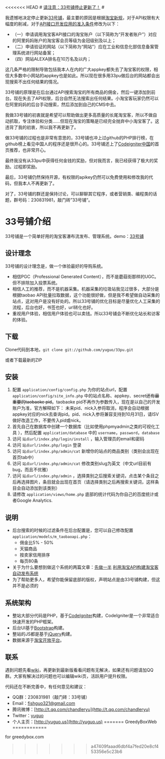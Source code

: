 <<<<<<< HEAD
﻿# [请注意：33号铺停止更新了！](http://yuguo.us/weblog/33pu-stop-update/) #

我遗憾地决定停止更新[33号铺](https://github.com/yuguo/33pu)，最主要的原因是根据[淘宝新规](http://club.alimama.com/read-htm-tid-4369390.html)，对于API权限有大幅度的削减，对于[API接口开发应用的准入条件](http://open.taobao.com/doc/detail.htm?id=139)修改为以下：

* （一）申请调用淘宝客API接口的淘宝账户（以下简称为“开发者账户”）对应的阿里妈妈账户的淘宝客会员等级为金冠级别及以上；
* （二）申请验证的网站（以下简称为“网站”）应在工业和信息化部信息备案管理系统进行网站备案；
* （四）网站ALEXA排名在10万名及以内；

这几条严格的限制导致包括我本人在内的广大appkey都失去了淘宝客的权限，相信大多数中小网站的appkey也是如此。所以现在很多用33pu做后台的网站都会出现搜索不出任何结果的情况。

33号铺的原理是在后台通过API搜索淘宝的所有商品的佣金，然后一键添加到前台。现在失去了API权限，后台自然无法搜索出任何结果。小淘宝客玩家仍然可以在阿里妈妈的后台手动搜索，然后添加到自己的CMS中去。

我做33号铺的初衷就是希望可以帮助做出更多高质量的长尾淘宝客，所以不做自动抓取，专注体验和分类……但现在淘宝的策略是已经完全抛弃中小淘宝客了。这违背了我的初衷，所以我不再更新了。

做33号铺的过程也是非常有意思的，33号铺也冲上过github的PHP排行榜，在github榜上看见中国人的程序还是很开心的。33号铺还上了[Codeigniter中国](http://codeigniter.org.cn/news/project_33pu)的首页推荐，也非常开心。

最终我没有从33pu中获得任何金钱的奖励，但对我而言，我已经获得了极大的奖励。过程即奖励。

最后，33号铺仍然保持开源，有权限的apikey仍然可以免费使用和修改我的代码，但我本人不再更新了。

对了，33号铺的群还是保持讨论，可以聊聊其它程序，或者营销类、编程类的话题，群号码：230831981，敲门砖”33号铺“。

# 33号铺介绍 #

33号铺是一个简单好用的淘宝客瀑布流发布、管理系统。demo：[33号铺](http://33pu.net)

## 设计理念 ##
33号铺的设计理念是，做一个体验最好的导购系统。

- 相信PGC（Professional Generated Content），而不是蘑菇街那样的UGC。但不排除加入投票系统。
- 相信人工的推荐，而不是机器采集。机器采集的垃圾站我见过很多，大部分是根据taobao API批量拉取数据，这个功能很好做，但是我不希望做自动采集的站点，这对用户是没有好处的。所以33号铺的优化目标是尽量优化人工采集的流程，后台也好，书签也好，url转化也好。
- 重视用户体验，相信用户体验也可以卖钱。所以33号铺会不断优化站长和访客的体验。

## 下载 ##
Clone代码到本地，`git clone git://github.com/yuguo/33pu.git`

或者下载最新的ZIP

## 安装 ##
1. 配置 `application/config/config.php` 为你的站点url，配置 `application/config/site_info.php` 中的站点名称、appkey、secret<del>还有最重要的taobaoke pid</del>。taobaoke pid不再作为参数传入，现在是以自己的开发账户为准，官方解释如下：
	未来pid、nick入参将取消，程序会自动根据appkey对应的nick去查询pid。pid、nick入参将兼容支持到10月31日，请ISV做好改造工作，不要传入pid或nick。
2. 首先自己在数据库中创建一个数据库（比如使用phpmyadmin之类的可视化工具
），然后配置 `application/database` 中的 `username`，`password`，`database`
3. 访问 `站点url/index.php/login/install` ，输入管理员的email和密码
4. 访问 `站点url/index.php/login` 登录
5. 访问 `站点url/index.php/admin/cat` 新增你的站点的商品类别（类别会出现在首页tab中）
6. 访问 `站点url/index.php/admin/cat` 修改类别slug为英文（中文url目前有bug，而且不优雅）
7. 访问 `站点url/index.php/admin` ，选择类别之后搜索关键词，点击某个条目之后再选择图片，条目就会出现在首页（请选择类别之后再搜索关键词，这样条目会自动添加到该类别）
8. 请修改 `application/views/home.php` 底部的统计代码为你自己的百度统计或者Google Analytics.

## 说明 ##
- 后台搜索的时候的过滤条件在后台配置是，您可以自己修改配置`application/models/m_taobaoapi.php`：
	- 佣金比5% - 50%
	- 天猫商品
	- 按卖家信用排序
	- 每页80条
- 关于为什么要想到做这个系统的两篇文章：[先做一半](http://yuguo.us/weblog/half-first/) [利用淘宝API构建淘宝客自动发布系统](http://yuguo.us/weblog/a-cps-cms-build-with-taobao-api/)
- 为了帮助更多人，希望你能保留底部的版权，声明站点是由33号铺构建，但这并不是必须的

## 系统架构 ##

- 整站大部分代码是PHP，基于[CodeIgniter](http://codeigniter.org.cn/)构建，CodeIgniter是一个非常适合快速开发的PHP框架。
- 后台UI基于[Bootstrap](http://twitter.github.com/bootstrap/)构建。
- 整站的JS都是基于[jQuery](http://jquery.com/)构建。
- 数据来源于[淘宝开放平台](http://open.taobao.com/index.htm)。

## 联系 ##

遇到问题先看[wiki](https://github.com/yuguo/33pu/wiki)，再更新到最新版看看问题有无解决，如果还有问题请加QQ群。大家有解决过的问题也可以编辑wiki页，活跃用户提升权限。

代码还在不断完善中，有任何意见和建议：

- QQ群：230831981（敲门砖：33号铺）
- Email：fishguo321@gmail.com
- 腾讯微博：[http://t.qq.com/chandleryu](http://t.qq.com/chandleryu)
- Twitter：[yuguo](https://twitter.com/yuguo)
- 个人主页：[http://yuguo.us](http://yuguo.us)
=======
GreedyBoxWeb
============

for greedybox.com
>>>>>>> a47409faaad6dbf4a7fed20e8cf453356e5c23b6
